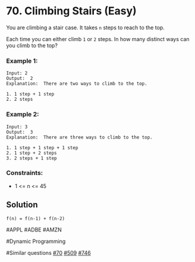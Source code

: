 # 70. Climbing Stairs (Easy)

You are climbing a stair case. It takes `n` steps to reach to the top.

Each time you can either climb `1` or `2` steps. In how many distinct ways can you climb to the top?

### Example 1:

```
Input: 2
Output:  2
Explanation:  There are two ways to climb to the top.

1. 1 step + 1 step
2. 2 steps
```

### Example 2:

```
Input: 3
Output:  3
Explanation:  There are three ways to climb to the top.

1. 1 step + 1 step + 1 step
2. 1 step + 2 steps
3. 2 steps + 1 step
```

### Constraints:

- 1 <= n <= 45

## Solution

```
f(n) = f(n-1) + f(n-2)

```

#APPL #ADBE #AMZN

#Dynamic Programming

#Similar questions [#70](../p070e/README.md) [#509](../p509e/README.md) [#746](../p746e/README.md)
